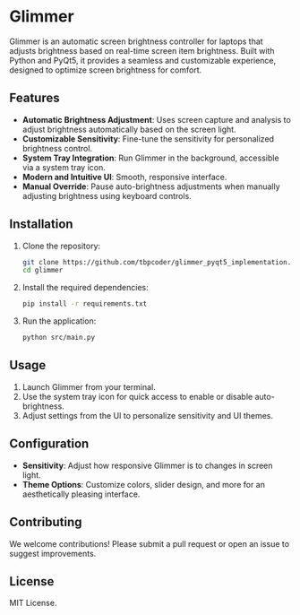 # Glimmer

Glimmer is an automatic screen brightness controller for laptops that adjusts brightness based on real-time screen item brightness. Built with Python and PyQt5, it provides a seamless and customizable experience, designed to optimize screen brightness for comfort.

## Features

- **Automatic Brightness Adjustment**: Uses screen capture and analysis to adjust brightness automatically based on the screen light.
- **Customizable Sensitivity**: Fine-tune the sensitivity for personalized brightness control.
- **System Tray Integration**: Run Glimmer in the background, accessible via a system tray icon.
- **Modern and Intuitive UI**: Smooth, responsive interface.
- **Manual Override**: Pause auto-brightness adjustments when manually adjusting brightness using keyboard controls.

## Installation

1. Clone the repository:
    ```bash
    git clone https://github.com/tbpcoder/glimmer_pyqt5_implementation.git
    cd glimmer
    ```

2. Install the required dependencies:
    ```bash
    pip install -r requirements.txt
    ```

3. Run the application:
    ```bash
    python src/main.py
    ```

## Usage

1. Launch Glimmer from your terminal.
2. Use the system tray icon for quick access to enable or disable auto-brightness.
3. Adjust settings from the UI to personalize sensitivity and UI themes.

## Configuration

- **Sensitivity**: Adjust how responsive Glimmer is to changes in screen light.
- **Theme Options**: Customize colors, slider design, and more for an aesthetically pleasing interface.

## Contributing

We welcome contributions! Please submit a pull request or open an issue to suggest improvements.

## License

MIT License.
